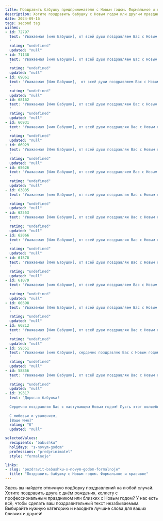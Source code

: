```yaml
---
title: Поздравить бабушку предпринимателя с Новым годом. Формальное и красивое
description: Хотите поздравить бабушку с Новым годом или другим праздником? Наш ИИ создаст незабываемое поздравление, а вы обязательно выделитесь среди других.  
date: 2024-09-16
tags: second tag
wishes:
- id: 72797
  text: "Уважаемая [имя Бабушки], от всей души поздравляем Вас с Новым годом! Желаем Вам крепкого здоровья, семейного благополучия и процветания в Ваших предпринимательских начинаниях. Пусть наступающий год принесет радость, успех и новые вдохновляющие идеи!
  "
  rating: "undefined"
  updated: "null"
- id: 71138
  text: "Уважаемая [имя Бабушки], от всей души поздравляем Вас с Новым годом! Желаем Вам крепкого здоровья, благополучия и новых успехов в Вашем предпринимательском деле. Пусть грядущий год принесет Вам радость, процветание и исполнение всех желаний!
  "
  rating: "undefined"
  updated: "null"
- id: 69061
  text: "Уважаемая [Имя Бабушки],  от всей души поздравляем Вас с Новым годом!  Желаем Вам крепкого здоровья, неиссякаемого оптимизма, процветания в Вашем предпринимательском деле и  огромного семейного счастья! Пусть этот год принесет Вам  успех, радость и много приятных моментов!
  "
  rating: "undefined"
  updated: "null"
- id: 68162
  text: "Уважаемая [Имя Бабушки], от всей души поздравляем Вас с Новым годом! Желаем Вам крепкого здоровья, благополучия, процветания в Вашем бизнесе и исполнения всех Ваших желаний в новом году. Пусть он принесет Вам радость, успех и много счастливых моментов!
  "
  rating: "undefined"
  updated: "null"
- id: 66931
  text: "Уважаемая [имя Бабушки], от всей души поздравляю Вас с Новым годом! Пусть наступающий год принесет Вам крепкое здоровье, процветание в Вашем предпринимательском деле и радость от общения с близкими. Желаю Вам исполнения всех Ваших желаний и благополучия в новом году!
  "
  rating: "undefined"
  updated: "null"
- id: 66929
  text: "Уважаемая [Имя Бабушки], от всей души поздравляю Вас с Новым годом! Желаю Вам крепкого здоровья, семейного благополучия, процветания в Вашем предпринимательском деле и много радостных моментов в наступающем году!
  "
  rating: "undefined"
  updated: "null"
- id: 65626
  text: "Уважаемая [Имя Бабушки], от всей души поздравляем Вас с Новым годом! Пусть грядущий год принесет Вам только радость, благополучие и процветание, а Ваши предпринимательские начинания будут успешными и приносить вдохновение. Желаем крепкого здоровья, оптимизма и много счастливых моментов в кругу близких!
  "
  rating: "undefined"
  updated: "null"
- id: 63835
  text: "Уважаемая [имя Бабушки], от всей души поздравляю Вас с Новым годом! Желаю Вам крепкого здоровья, благополучия, новых интересных идей и успехов в Вашем предпринимательском деле. Пусть грядущий год принесет Вам радость, счастье и исполнение всех желаний!
  "
  rating: "undefined"
  updated: "null"
- id: 62553
  text: "Уважаемая [Имя Бабушки], от всей души поздравляю Вас с Новым годом! Желаю Вам крепкого здоровья, благополучия, радостных событий и процветания Вашему бизнесу. Пусть Новый год принесет только приятные сюрпризы и исполнит все Ваши мечты.
  "
  rating: "undefined"
  updated: "null"
- id: 62066
  text: "Уважаемая [Имя Бабушки], от всей души поздравляю Вас с Новым годом! Желаю Вам крепкого здоровья, благополучия и успехов в Вашем нелёгком, но таком важном деле – предпринимательстве. Пусть Новый год принесёт Вам новые возможности, вдохновение и процветание!
  "
  rating: "undefined"
  updated: "null"
- id: 61570
  text: "Уважаемая [Имя Бабушки], от всей души поздравляю Вас с Новым годом! Желаю крепкого здоровья, благополучия и процветания Вашему бизнесу в новом году. Пусть все начинания будут успешными, а дела — прибыльными!
  "
  rating: "undefined"
  updated: "null"
- id: 61079
  text: "Уважаемая [имя бабушки], от всей души поздравляем Вас с Новым годом! Желаем Вам крепкого здоровья, семейного благополучия и успехов в Вашем предпринимательском деле! Пусть новый год принесет только радость, процветание и исполнение всех Ваших желаний!
  "
  rating: "undefined"
  updated: "null"
- id: 60398
  text: "Уважаемая [Имя Бабушки], от всей души поздравляем Вас с Новым годом! Пусть этот год принесет Вам новые успехи в Вашем предпринимательском деле, благополучие и яркие моменты. Желаем Вам крепкого здоровья, семейного уюта и исполнения всех желаний.
  "
  rating: "undefined"
  updated: "null"
- id: 60212
  text: "Уважаемая [Имя Бабушки], от всей души поздравляю Вас с Новым годом! Желаю Вам крепкого здоровья, бодрости духа, новых успехов в Вашем предприятии и, конечно же, счастья и благополучия в кругу семьи. Пусть наступающий год станет для Вас временем реализации всех планов и принесет много радостных мгновений!
  "
  rating: "undefined"
  updated: "null"
- id: 59351
  text: "Уважаемая [имя бабушки], сердечно поздравляю Вас с Новым годом! Желаю Вам крепкого здоровья, благополучия, ярких моментов и исполнения всех желаний в новом году. Пусть Ваш предпринимательский успех будет стабильным и приносит Вам не только материальные блага, но и моральное удовлетворение. Счастья, радости и тепла Вашей семье!
  "
  rating: "undefined"
  updated: "null"
- id: 58856
  text: "Уважаемая [Имя Бабушки], от всей души поздравляю Вас с Новым годом! Желаю Вам крепкого здоровья, семейного благополучия, успехов в Вашем предпринимательском деле и исполнения всех желаний в наступающем году! Пусть этот Новый год принесет Вам радость, мир и процветание.
  "
  rating: "undefined"
  updated: "null"
- id: 39317
  text: "Дорогая бабушка!
  
  Сердечно поздравляю Вас с наступающим Новым годом! Пусть этот волшебный праздник принесет в Вашу жизнь тепло, радость и счастливые моменты. Желаю здоровья, благополучия и исполнения всех Ваших заветных мечт. Пусть новый год станет для Вас временем новых свершений и достижения поставленных целей.
  
  С любовью и уважением,
  [Ваше Имя]"
  rating: "0"
  updated: "null"

selectedValues:
  recipients: "babushku"
  holidays: "s-novym-godom"
  professions: "predprinimatel"
  style: "formalnoje"

links:
- slug: "pozdravit-babushku-s-novym-godom-formalnoje"
  title: "Поздравить бабушку с Новым годом. Формальное и красивое"
---
```


Здесь вы найдете отличную подборку поздравлений на любой случай. 
Хотите поздравить друга с днём рождения, коллегу с профессиональным праздником или близких с Новым годом? У нас есть всё, чтобы сделать ваш поздравительный текст незабываемым. Выбирайте нужную категорию и находите лучшие слова для ваших близких и друзей!

